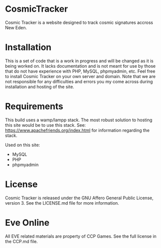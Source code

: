 # CosmicTracker
Cosmic Tracker is a website designed to track cosmic signatures accross New Eden.

# Installation
This is a set of code that is a work in progress and will be changed as it is being worked on. It lacks documentation and is not meant for use by those that do not have experience with PHP, MySQL, phpmyadmin, etc. Feel free to install Cosmic Tracker on your own server and domain. Note that we are not responsible for any difficulties and errors you my come across during installation and hosting of the site.

# Requirements
This build uses a wamp/lampp stack. The most robust solution to hosting this site would be to use this stack.
See: https://www.apachefriends.org/index.html for information regarding the stack.

Used on this site:
- MySQL
- PHP
- phpmyadmin

# License
Cosmic Tracker is released under the GNU Affero General Public License, version 3. See the LICENSE.md file for more information.

# Eve Online
All EVE related materials are property of CCP Games. See the full license in the CCP.md file.

